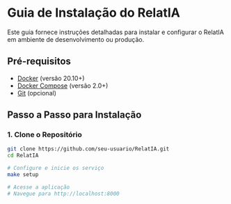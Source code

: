 # Guia de Instalação do RelatIA

Este guia fornece instruções detalhadas para instalar e configurar o RelatIA em ambiente de desenvolvimento ou produção.

## Pré-requisitos

- [Docker](https://docs.docker.com/get-docker/) (versão 20.10+)
- [Docker Compose](https://docs.docker.com/compose/install/) (versão 2.0+)
- [Git](https://git-scm.com/downloads) (opcional)

## Passo a Passo para Instalação

### 1. Clone o Repositório

```bash
git clone https://github.com/seu-usuario/RelatIA.git
cd RelatIA

# Configure e inicie os serviço
make setup

# Acesse a aplicação
# Navegue para http://localhost:8000